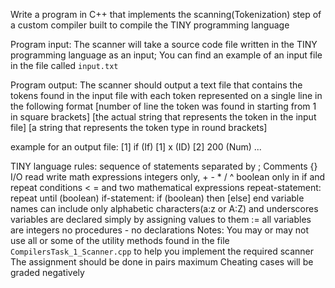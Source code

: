 Write a program in C++ that implements the scanning(Tokenization) step of a custom compiler built to compile the TINY programming language

Program input: The scanner will take a source code file written in the TINY programming language as an input; You can find an example of an input file in the file called `input.txt`  


Program output: The scanner should output a text file that contains the tokens found in the input file with each token represented on a single line in the following format
[number of line the token was found in starting from 1 in square brackets] [the actual string that represents the token in the input file] [a string that represents the token type in round brackets]


example for an output file:
[1] if (If)
[1] x (ID)
[2] 200 (Num)
...

TINY language rules:
sequence of statements separated by ;
Comments {}
I/O read write
math expressions integers only, + - * / ^
boolean only in if and repeat conditions < = and two mathematical expressions
repeat-statement: repeat until (boolean)
if-statement: if (boolean) then [else] end
variable names can include only alphabetic characters(a:z or A:Z) and underscores
variables are declared simply by assigning values to them :=
all variables are integers
no procedures - no declarations
Notes:
You may or may not use all or some of the utility methods found in the file `CompilersTask_1_Scanner.cpp` to help you implement the required scanner
The assignment should be done in pairs maximum
Cheating cases will be graded negatively